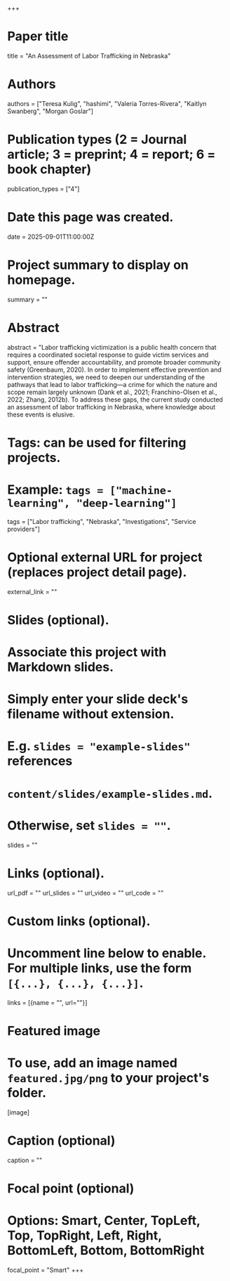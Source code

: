 +++
# Paper title
title = "An Assessment of Labor Trafficking in Nebraska"

# Authors
authors = ["Teresa Kulig", "hashimi", "Valeria Torres-Rivera", "Kaitlyn Swanberg", "Morgan Goslar"]

# Publication types (2 = Journal article; 3 = preprint; 4 = report; 6 = book chapter)
publication_types = ["4"]

# Date this page was created.
date = 2025-09-01T11:00:00Z

# Project summary to display on homepage.
summary = ""

# Abstract
abstract = "Labor trafficking victimization is a public health concern that requires a coordinated societal response to guide victim services and support, ensure offender accountability, and promote broader community safety (Greenbaum, 2020). In order to implement effective prevention and intervention strategies, we need to deepen our understanding of the pathways that lead to labor trafficking—a crime for which the nature and scope remain largely unknown (Dank et al., 2021; Franchino-Olsen et al., 2022; Zhang, 2012b). To address these gaps, the current study conducted an assessment of labor trafficking in Nebraska, where knowledge about these events is elusive.
# Tags: can be used for filtering projects.
# Example: `tags = ["machine-learning", "deep-learning"]`
tags = ["Labor trafficking", "Nebraska", "Investigations", "Service providers"]

# Optional external URL for project (replaces project detail page).
external_link = ""

# Slides (optional).
#   Associate this project with Markdown slides.
#   Simply enter your slide deck's filename without extension.
#   E.g. `slides = "example-slides"` references 
#   `content/slides/example-slides.md`.
#   Otherwise, set `slides = ""`.
slides = ""

# Links (optional).
url_pdf = ""
url_slides = ""
url_video = ""
url_code = ""

# Custom links (optional).
#   Uncomment line below to enable. For multiple links, use the form `[{...}, {...}, {...}]`.
links = [{name = "", url=""}]

# Featured image
# To use, add an image named `featured.jpg/png` to your project's folder. 
[image]
  # Caption (optional)
  caption = ""
  
  # Focal point (optional)
  # Options: Smart, Center, TopLeft, Top, TopRight, Left, Right, BottomLeft, Bottom, BottomRight
  focal_point = "Smart"
+++



